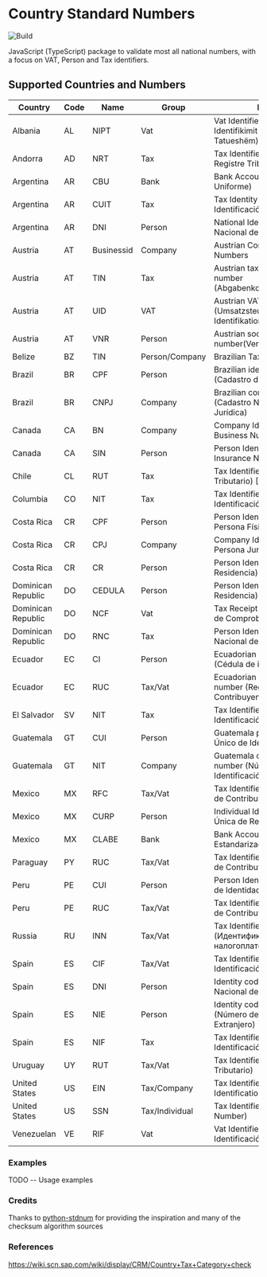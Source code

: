 # Country Standard Numbers

![Build](https://github.com/koblas/stdnum-js/workflows/Node.js%20CI/badge.svg)

JavaScript (TypeScript) package to validate most all national numbers, with a focus on
VAT, Person and Tax identifiers.

## Supported Countries and Numbers

| Country            | Code | Name       | Group          | Meaning                                                            |
| ------------------ | ---- | ---------- | -------------- | ------------------------------------------------------------------ |
| Albania            | AL   | NIPT       | Vat            | Vat Identifier (Numri i Identifikimit për Personin e Tatueshëm)    |
| Andorra            | AD   | NRT        | Tax            | Tax Identifier (Número de Registre Tributari)                      |
| Argentina          | AR   | CBU        | Bank           | Bank Account (Clave Bancaria Uniforme)                             |
| Argentina          | AR   | CUIT       | Tax            | Tax Identity (Código Único de Identificación Tributaria)           |
| Argentina          | AR   | DNI        | Person         | National Identity (Documento Nacional de Identidad)                |
| Austria            | AT   | Businessid | Company        | Austrian Company Register Numbers                                  |
| Austria            | AT   | TIN        | Tax            | Austrian tax identification number (Abgabenkontonummer)            |
| Austria            | AT   | UID        | VAT            | Austrian VAT number (Umsatzsteuer-Identifikationsnummer)           |
| Austria            | AT   | VNR        | Person         | Austrian social security number(Versicherungsnummer)               |
| Belize             | BZ   | TIN        | Person/Company | Brazilian Tax ID ()                                                |
| Brazil             | BR   | CPF        | Person         | Brazilian identity number (Cadastro de Pessoas Físicas)            |
| Brazil             | BR   | CNPJ       | Company        | Brazilian company number (Cadastro Nacional da Pessoa Jurídica)    |
| Canada             | CA   | BN         | Company        | Company Identifier (Canadian Business Number)                      |
| Canada             | CA   | SIN        | Person         | Person Identifier (Social Insurance Number)                        |
| Chile              | CL   | RUT        | Tax            | Tax Identifier (Rol Unico Tributario) [RUN]                        |
| Columbia           | CO   | NIT        | Tax            | Tax Identifier (Número de Identificación Tributaria)               |
| Costa Rica         | CR   | CPF        | Person         | Person Identifier (Cédula de Persona Física)                       |
| Costa Rica         | CR   | CPJ        | Company        | Company Identifier (Cédula de Persona Jurídica)                    |
| Costa Rica         | CR   | CR         | Person         | Person Identifier (Cédula de Residencia)                           |
| Dominican Republic | DO   | CEDULA     | Person         | Person Identifier (Cédula de Residencia)                           |
| Dominican Republic | DO   | NCF        | Vat            | Tax Receipt Number (Números de Comprobante Fiscal)                 |
| Dominican Republic | DO   | RNC        | Tax            | Person Identifier (Registro Nacional del Contribuyente)            |
| Ecuador            | EC   | CI         | Person         | Ecuadorian person identifier (Cédula de identidad)                 |
| Ecuador            | EC   | RUC        | Tax/Vat        | Ecuadorian company tax number (Registro Único de Contribuyentes)   |
| El Salvador        | SV   | NIT        | Tax            | Tax Identifier (Número de Identificación Tributaria)               |
| Guatemala          | GT   | CUI        | Person         | Guatemala person (Código Único de Identificación)                  |
| Guatemala          | GT   | NIT        | Company        | Guatemala company tax number (Número de Identificación Tributaria) |
| Mexico             | MX   | RFC        | Tax/Vat        | Tax Identifier (Registro Federal de Contribuyentes)                |
| Mexico             | MX   | CURP       | Person         | Individual Identifier (Clave Única de Registro de Población)       |
| Mexico             | MX   | CLABE      | Bank           | Bank Account (Clave Bancaria Estandarizada)                        |
| Paraguay           | PY   | RUC        | Tax/Vat        | Tax Identifier (Registro Único de Contribuyentes)                  |
| Peru               | PE   | CUI        | Person         | Person Identifier (Cédula Única de Identidad)                      |
| Peru               | PE   | RUC        | Tax/Vat        | Tax Identifier (Registro Único de Contribuyentes)                  |
| Russia             | RU   | INN        | Tax/Vat        | Tax Identifier (Идентификационный номер налогоплательщика)         |
| Spain              | ES   | CIF        | Tax/Vat        | Tax Identifier (Código de Identificación Fiscal)                   |
| Spain              | ES   | DNI        | Person         | Identity code (Documento Nacional de Identidad)                    |
| Spain              | ES   | NIE        | Person         | Identity code foreigner (Número de Identificación de Extranjero)   |
| Spain              | ES   | NIF        | Tax            | Tax Identifier (Número de Identificación Fiscal)                   |
| Uruguay            | UY   | RUT        | Tax/Vat        | Tax Identifier (Registro Único Tributario)                         |
| United States      | US   | EIN        | Tax/Company    | Tax Identifier (Employer Identification Number)                    |
| United States      | US   | SSN        | Tax/Individual | Tax Identifier (Social Security Number)                            |
| Venezuelan         | VE   | RIF        | Vat            | Vat Identifier (Registro de Identificación Fiscal)                 |

### Examples

TODO -- Usage examples

### Credits

Thanks to [python-stdnum](https://arthurdejong.org/python-stdnum/) for providing the inspiration and
many of the checksum algorithm sources

### References

https://wiki.scn.sap.com/wiki/display/CRM/Country+Tax+Category+check
